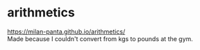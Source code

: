 # arithmetics
https://milan-panta.github.io/arithmetics/  
Made because I couldn't convert from kgs to pounds at the gym.
